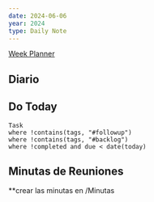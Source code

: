 ```yaml
---
date: 2024-06-06
year: 2024
type: Daily Note
---
```

[Week Planner](../Cuaderno/Week%20Planner.md)
## Diario


## Do Today

```dataview
Task
where !contains(tags, "#followup")
where !contains(tags, "#backlog")
where !completed and due < date(today)

```

## Minutas de Reuniones
**crear las minutas en /Minutas


